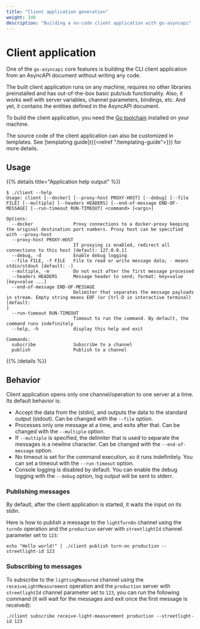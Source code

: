 ```yaml
---
title: "Client application generation"
weight: 340
description: "Building a no-code client application with go-asyncapi"
---
```


# Client application

One of the `go-asyncapi` core features is building the CLI client application from an AsyncAPI document without writing any code.

The built client application runs on any machine, requires no other libraries preinstalled and has out-of-the-box 
basic pub/sub functionality.
Also, it works well with server variables, channel parameters, bindings, etc. 
And yet, it contains the entities defined in the AsyncAPI document.

To build the client application, you need the [Go toolchain](https://go.dev/doc/install) installed on your machine.

The source code of the client application can also be customized in templates.
See [templating guide]({{<relref "/templating-guide">}}) for more details.

## Usage

{{% details title="Application help output" %}}
```
$ ./client --help                                  
Usage: client [--docker] [--proxy-host PROXY-HOST] [--debug] [--file FILE] [--multiple] [--headers HEADERS] [--end-of-message END-OF-MESSAGE] [--run-timeout RUN-TIMEOUT] <command> [<args>]

Options:
  --docker               Proxy connections to a docker-proxy keeping the original destination port numbers. Proxy host can be specified with --proxy-host
  --proxy-host PROXY-HOST
                         If proxying is enabled, redirect all connections to this host [default: 127.0.0.1]
  --debug, -d            Enable debug logging
  --file FILE, -f FILE   File to read or write message data; - means stdin/stdout [default: -]
  --multiple, -m         Do not exit after the first message processed
  --headers HEADERS      Message header to send; format: key=value [key=value ...]
  --end-of-message END-OF-MESSAGE
                         Delimiter that separates the message payloads in stream. Empty string means EOF (or Ctrl-D in interactive terminal) [default: 
]
  --run-timeout RUN-TIMEOUT
                         Timeout to run the command. By default, the command runs indefinitely
  --help, -h             display this help and exit

Commands:
  subscribe              Subscribe to a channel
  publish                Publish to a channel
```
{{% /details %}}

## Behavior

Client application opens only one channel/operation to one server at a time. Its default behavior is:

* Accept the data from the (stdin), and outputs the data to the standard output (stdout). Can be changed with the `--file` option.
* Processes only one message at a time, and exits after that. Can be changed with the `--multiple` option.
* If `--multiple` is specified, the delimiter that is used to separate the messages is a newline character. 
  Can be changed with the `--end-of-message` option.
* No timeout is set for the command execution, so it runs indefinitely. You can set a timeout with the `--run-timeout` option.
* Console logging is disabled by default. You can enable the debug logging with the `--debug` option, log output will be sent to stderr.

### Publishing messages

By default, after the client application is started, it waits the input on its stdin.

Here is how to publish a message to the `lightTurnOn` channel using the `turnOn` operation and the `production` 
server with `streetlightId` channel parameter set to `123`:

```
echo "Hello world!" | ./client publish turn-on production --streetlight-id 123
```

### Subscribing to messages

To subscribe to the `lightingMeasured` channel using the `receiveLightMeasurement` operation and 
the `production` server with `streetlightId` channel parameter set to `123`, you can run the following command 
(it will wait for the messages and exit once the first message is received):

```
./client subscribe receive-light-measurement production --streetlight-id 123
```
